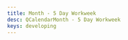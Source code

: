 ```yaml
---
title: Month - 5 Day Workweek
desc: QCalendarMonth - 5 Day Workweek
keys: developing
---
```


<example-viewer
  title="5 Day Workweek"
  file="Month5DayWorkweek"
  codepen-title="QCalendarMonth"
/>
